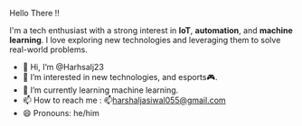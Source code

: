 Hello There ‼️

I'm a tech enthusiast with a strong interest in **IoT**, **automation**, and **machine learning**. I love exploring new technologies and leveraging them to solve real-world problems.
- 👋 Hi, I’m @Harhsalj23
- 👀 I’m interested in new technologies, and esports🎮.
- 🌱 I’m currently learning machine learning.
- 📫 How to reach me : 📫harshaljasiwal055@gmail.com
- 😄 Pronouns: he/him

<!---
Harhsalj23/Harhsalj23 is a ✨ special ✨ repository because its `README.md` (this file) appears on your GitHub profile.
You can click the Preview link to take a look at your changes.
--->
